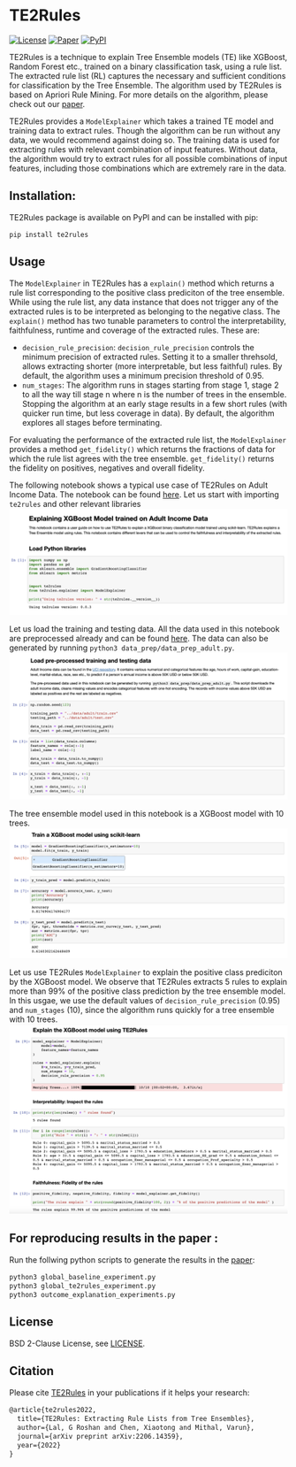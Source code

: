 # TE2Rules
[![License](https://img.shields.io/badge/license-BSD-green.svg)](https://github.com/groshanlal/TE2Rules/blob/master/LICENSE)
[![Paper](http://img.shields.io/badge/cs.LG-arXiv%3A2206.14359-orange.svg)](https://arxiv.org/abs/2206.14359)
[![PyPI](https://img.shields.io/pypi/v/te2rules?color=blue)](https://pypi.org/project/te2rules/)


TE2Rules is a technique to explain Tree Ensemble models (TE) like XGBoost, Random Forest etc., trained on a binary classification task, using a rule list. The extracted rule list (RL) captures the necessary and sufficient conditions for classification by the Tree Ensemble. The algorithm used by TE2Rules is based on Apriori Rule Mining. For more details on the algorithm, please check out our [paper](https://arxiv.org/abs/2206.14359).

TE2Rules provides a ```ModelExplainer``` which takes a trained TE model and training data to extract rules. Though the algorithm can be run without any data, we would recommend against doing so. The training data is used for extracting rules with relevant combination of input features. Without data, the algorithm would try to extract rules for all possible combinations of input features, including those combinations which are extremely rare in the data. 


## Installation:
TE2Rules package is available on PyPI and can be installed with pip:
```
pip install te2rules
```

## Usage

The ```ModelExplainer``` in TE2Rules has a ```explain()``` method which returns a rule list corresponding to the positive class prediciton of the tree ensemble. While using the rule list, any data instance that does not trigger any of the extracted rules is to be interpreted as belonging to the negative class. The ```explain()``` method has two tunable parameters to control the interpretability, faithfulness, runtime and coverage of the extracted rules. These are: 
- ```decision_rule_precision```: ```decision_rule_precision``` controls the minimum precision of extracted rules. Setting it to a smaller threhsold, allows extracting shorter (more interpretable, but less faithful) rules. By default, the algorithm uses a minimum precision threshold of 0.95.  
- ```num_stages```: The algorithm runs in stages starting from stage 1, stage 2 to all the way till stage n where n is the number of trees in the ensemble. Stopping the algorithm at an early stage  results in a few short rules (with quicker run time, but less coverage in data). By default, the algorithm explores all stages before terminating.

For evaluating the performance of the extracted rule list, the ```ModelExplainer``` provides a method ```get_fidelity()``` which returns the fractions of data for which the rule list agrees with the tree ensemble. ```get_fidelity()``` returns the fidelity on positives, negatives and overall fidelity. 

The following notebook shows a typical use case of TE2Rules on Adult Income Data. The notebook can be found [here](https://github.com/groshanlal/TE2Rules/blob/master/notebooks/demo-adult-income.ipynb). Let us start with importing ```te2rules``` and other relevant libraries
![TE2Rules Adult Screenshot1](docs/images/1-intro.png)

Let us load the training and testing data. All the data used in this notebook are preprocessed already and can be found [here](https://github.com/groshanlal/TE2Rules/tree/master/data). The data can also be generated by running ```python3 data_prep/data_prep_adult.py```.
![TE2Rules Adult Screenshot2](docs/images/2-data.png)

The tree ensemble model used in this notebook is a XGBoost model with 10 trees.
![TE2Rules Adult Screenshot3](docs/images/3-train.png)

Let us use TE2Rules ```ModelExplainer``` to explain the positive class prediciton by the XGBoost model. We observe that TE2Rules extracts 5 rules to explain more than 99% of the positive class prediction by the tree ensemble model. In this usgae, we use the default values of ```decision_rule_precision``` (0.95) and  ```num_stages``` (10), since the algorithm runs quickly for a tree ensemble with 10 trees.
![TE2Rules Adult Screenshot4](docs/images/4-explain.png)

## For reproducing results in the paper :
Run the follwing python scripts to generate the results in the [paper](https://arxiv.org/abs/2206.14359):
```
python3 global_baseline_experiment.py
python3 global_te2rules_experiment.py
python3 outcome_explanation_experiments.py
``` 

## License
BSD 2-Clause License, see [LICENSE](https://github.com/groshanlal/TE2Rules/blob/master/LICENSE).

## Citation
Please cite [TE2Rules](https://arxiv.org/abs/2206.14359) in your publications if it helps your research:
```
@article{te2rules2022,
  title={TE2Rules: Extracting Rule Lists from Tree Ensembles},
  author={Lal, G Roshan and Chen, Xiaotong and Mithal, Varun},
  journal={arXiv preprint arXiv:2206.14359},
  year={2022}
}
```
